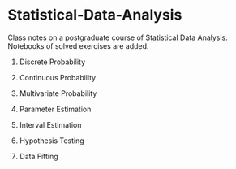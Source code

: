 # Statistical-Data-Analysis
Class notes on a postgraduate course of Statistical Data Analysis.
Notebooks of solved exercises are added.

1. Discrete Probability

2. Continuous Probability

3. Multivariate Probability

4. Parameter Estimation

5. Interval Estimation

6. Hypothesis Testing

7. Data Fitting
